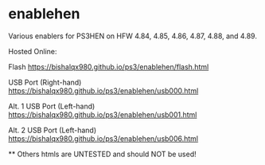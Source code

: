 # enablehen
Various enablers for PS3HEN on HFW 4.84, 4.85, 4.86, 4.87, 4.88, and 4.89.

Hosted Online:

Flash https://bishalqx980.github.io/ps3/enablehen/flash.html

USB Port (Right-hand) https://bishalqx980.github.io/ps3/enablehen/usb000.html

Alt. 1 USB Port (Left-hand) https://bishalqx980.github.io/ps3/enablehen/usb001.html

Alt. 2 USB Port (Left-hand) https://bishalqx980.github.io/ps3/enablehen/usb006.html


** Others htmls are UNTESTED and should NOT be used!
